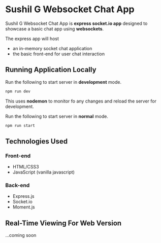 # Sushil G Websocket Chat App

Sushil G Websocket Chat App is **express socket.io app** designed to showcase a basic chat app using **websockets**. 

The express app will host 
- an in-memory socket chat application
- the basic front-end for user chat interaction

## Running Application Locally

Run the following to start server in **development** mode.
```bash
npm run dev
```
This uses **nodemon** to monitor fo any changes and reload the server for development.

Run the following to start server in **normal** mode.
```bash
npm run start
```

## Technologies Used

### Front-end
- HTML/CSS3
- JavaScript (vanilla javascript)

### Back-end
- Express.js
- Socket.io
- Moment.js

## Real-Time Viewing For Web Version

...coming soon

